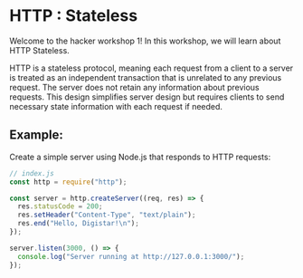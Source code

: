 # HTTP : Stateless

Welcome to the hacker workshop 1! In this workshop, we will learn about HTTP Stateless.

HTTP is a stateless protocol, meaning each request from a client to a server is treated as an independent transaction that is unrelated to any previous request. The server does not retain any information about previous requests. This design simplifies server design but requires clients to send necessary state information with each request if needed.

## Example:

Create a simple server using Node.js that responds to HTTP requests:

```js
// index.js
const http = require("http");

const server = http.createServer((req, res) => {
  res.statusCode = 200;
  res.setHeader("Content-Type", "text/plain");
  res.end("Hello, Digistar!\n");
});

server.listen(3000, () => {
  console.log("Server running at http://127.0.0.1:3000/");
});
```
